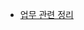 * [업무 관련 정리](https://github.com/ckdqja135/Typescript-restful-starter/blob/master/mdfile/2020-07-15/%EC%97%85%EB%AC%B4%EA%B4%80%EB%A0%A8.md)
